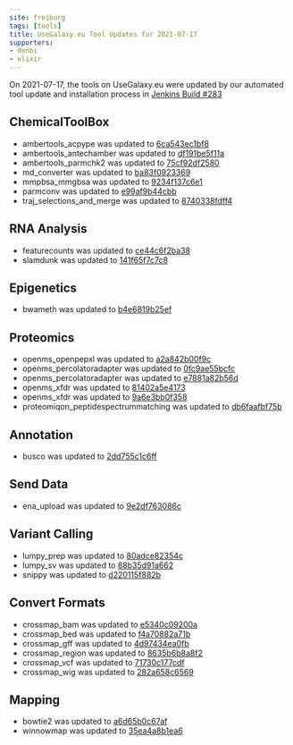 ```yaml
---
site: freiburg
tags: [tools]
title: UseGalaxy.eu Tool Updates for 2021-07-17
supporters:
- denbi
- elixir
---
```


On 2021-07-17, the tools on UseGalaxy.eu were updated by our automated tool update and installation process in [Jenkins Build #283](https://build.galaxyproject.eu/job/usegalaxy-eu/job/install-tools/#283/)


## ChemicalToolBox

- ambertools_acpype was updated to [6ca543ec1bf8](https://toolshed.g2.bx.psu.edu/view/chemteam/ambertools_acpype/6ca543ec1bf8)
- ambertools_antechamber was updated to [df191be5f11a](https://toolshed.g2.bx.psu.edu/view/chemteam/ambertools_antechamber/df191be5f11a)
- ambertools_parmchk2 was updated to [75cf92df2580](https://toolshed.g2.bx.psu.edu/view/chemteam/ambertools_parmchk2/75cf92df2580)
- md_converter was updated to [ba83f0923369](https://toolshed.g2.bx.psu.edu/view/chemteam/md_converter/ba83f0923369)
- mmpbsa_mmgbsa was updated to [9234f137c6e1](https://toolshed.g2.bx.psu.edu/view/chemteam/mmpbsa_mmgbsa/9234f137c6e1)
- parmconv was updated to [e99af9b44cbb](https://toolshed.g2.bx.psu.edu/view/chemteam/parmconv/e99af9b44cbb)
- traj_selections_and_merge was updated to [8740338fdff4](https://toolshed.g2.bx.psu.edu/view/chemteam/traj_selections_and_merge/8740338fdff4)

## RNA Analysis

- featurecounts was updated to [ce44c6f2ba38](https://toolshed.g2.bx.psu.edu/view/iuc/featurecounts/ce44c6f2ba38)
- slamdunk was updated to [141f65f7c7c8](https://toolshed.g2.bx.psu.edu/view/iuc/slamdunk/141f65f7c7c8)

## Epigenetics

- bwameth was updated to [b4e6819b25ef](https://toolshed.g2.bx.psu.edu/view/iuc/bwameth/b4e6819b25ef)

## Proteomics

- openms_openpepxl was updated to [a2a842b00f9c](https://toolshed.g2.bx.psu.edu/view/galaxyp/openms_openpepxl/a2a842b00f9c)
- openms_percolatoradapter was updated to [0fc9ae55bcfc](https://toolshed.g2.bx.psu.edu/view/galaxyp/openms_percolatoradapter/0fc9ae55bcfc)
- openms_percolatoradapter was updated to [e7881a82b56d](https://toolshed.g2.bx.psu.edu/view/galaxyp/openms_percolatoradapter/e7881a82b56d)
- openms_xfdr was updated to [81402a5e4173](https://toolshed.g2.bx.psu.edu/view/galaxyp/openms_xfdr/81402a5e4173)
- openms_xfdr was updated to [9a6e3bb0f358](https://toolshed.g2.bx.psu.edu/view/galaxyp/openms_xfdr/9a6e3bb0f358)
- proteomiqon_peptidespectrummatching was updated to [db6faafbf75b](https://toolshed.g2.bx.psu.edu/view/galaxyp/proteomiqon_peptidespectrummatching/db6faafbf75b)

## Annotation

- busco was updated to [2dd755c1c6ff](https://toolshed.g2.bx.psu.edu/view/iuc/busco/2dd755c1c6ff)

## Send Data

- ena_upload was updated to [9e2df763086c](https://toolshed.g2.bx.psu.edu/view/iuc/ena_upload/9e2df763086c)

## Variant Calling

- lumpy_prep was updated to [80adce82354c](https://toolshed.g2.bx.psu.edu/view/iuc/lumpy_prep/80adce82354c)
- lumpy_sv was updated to [88b35d91a662](https://toolshed.g2.bx.psu.edu/view/iuc/lumpy_sv/88b35d91a662)
- snippy was updated to [d220115f882b](https://toolshed.g2.bx.psu.edu/view/iuc/snippy/d220115f882b)

## Convert Formats

- crossmap_bam was updated to [e5340c09200a](https://toolshed.g2.bx.psu.edu/view/iuc/crossmap_bam/e5340c09200a)
- crossmap_bed was updated to [f4a70882a71b](https://toolshed.g2.bx.psu.edu/view/iuc/crossmap_bed/f4a70882a71b)
- crossmap_gff was updated to [4d97434ea0fb](https://toolshed.g2.bx.psu.edu/view/iuc/crossmap_gff/4d97434ea0fb)
- crossmap_region was updated to [8635b6b8a8f2](https://toolshed.g2.bx.psu.edu/view/iuc/crossmap_region/8635b6b8a8f2)
- crossmap_vcf was updated to [71730c177cdf](https://toolshed.g2.bx.psu.edu/view/iuc/crossmap_vcf/71730c177cdf)
- crossmap_wig was updated to [282a658c6569](https://toolshed.g2.bx.psu.edu/view/iuc/crossmap_wig/282a658c6569)

## Mapping

- bowtie2 was updated to [a6d65b0c67af](https://toolshed.g2.bx.psu.edu/view/devteam/bowtie2/a6d65b0c67af)
- winnowmap was updated to [35ea4a8b1ea6](https://toolshed.g2.bx.psu.edu/view/iuc/winnowmap/35ea4a8b1ea6)

